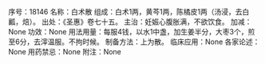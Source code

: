 序号：18146
名称：白术散
组成：白术1两，黄芩1两，陈橘皮1两（汤浸，去白瓤，焙）。
出处：《圣惠》卷七十五。
主治：妊娠心腹胀满，不欲饮食。
加减：None
功效：None
用法用量：每服4钱，以水1中盏，加生姜半分，大枣3个，煎至6分，去滓温服。不拘时候。
制备方法：上为散。
临床应用：None
各家论述：None
用药禁忌：None
附注：None
